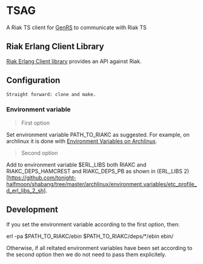 
# TSAG

A Riak TS client for [GenRS](../genrs) to communicate with Riak TS 

## Riak Erlang Client Library

[Riak Erlang Client library](https://github.com/basho/riak-erlang-client) provides an API against Riak.

## Configuration

```
Straight forward: clone and make.
```

### Environment variable

> First option

Set environment variable PATH_TO_RIAKC as suggested. For example, on archlinux it is done with [Environment Variables on Archlinux](https://github.com/tonight-halfmoon/shabang/tree/master/archlinux/environment.variables).

> Second option

Add to environment variable $ERL_LIBS both RIAKC and RIAKC_DEPS_HAMCREST and RIAKC_DEPS_PB as shown in (ERL_LIBS 2)[https://github.com/tonight-halfmoon/shabang/tree/master/archlinux/environment.variables/etc_profile_d_erl_libs_2_sh].

## Development

If you set the environment variable according to the first option, then:

   erl -pa $PATH_TO_RIAKC/ebin $PATH_TO_RIAKC/deps/*/ebin ebin/

Otherwise, if all reltated environment variables have been set according to the second option then we do not need to pass them explicitely.
